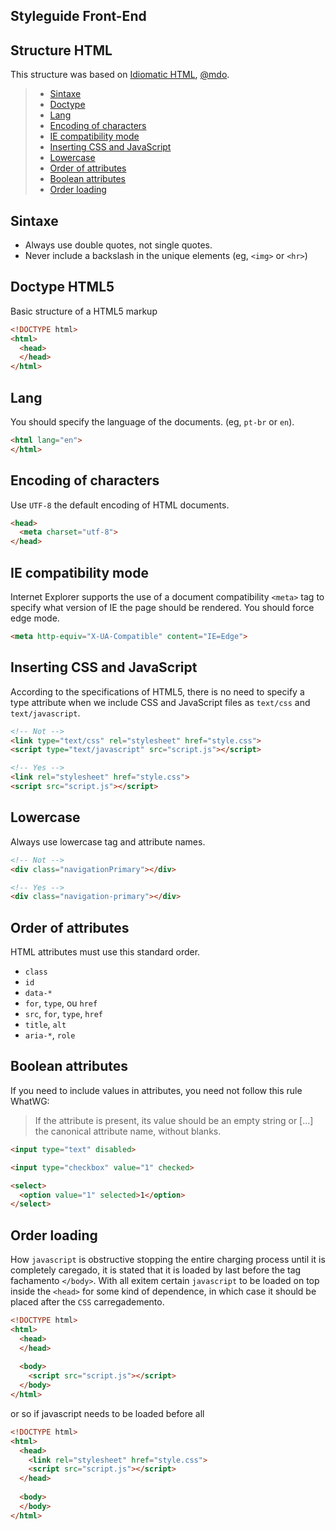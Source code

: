 ## Styleguide Front-End

## Structure HTML
This structure was based on [Idiomatic HTML](https://github.com/necolas/idiomatic-html), [@mdo](http://mdo.github.io/code-guide/).

> * [Sintaxe](#sintaxe)
> * [Doctype](#doctype)
> * [Lang](#lang)
> * [Encoding of characters](#encoding-of-characters)
> * [IE compatibility mode](#ie-compatibility-mode)
> * [Inserting CSS and JavaScript](#inserting-css-and-javaScript)
> * [Lowercase](#lowercase)
> * [Order of attributes](#order-of-attributes)
> * [Boolean attributes](#boolean-attributes)
> * [Order loading](#order-loading)


## Sintaxe

* Always use double quotes, not single quotes.
* Never include a backslash in the unique elements (eg, `<img>` or `<hr>`)

## Doctype HTML5
Basic structure of a HTML5 markup

``` html
<!DOCTYPE html>
<html>
  <head>
  </head>
</html>
```

## Lang
You should specify the language of the documents. (eg, `pt-br` or `en`).

```html
<html lang="en">
</html>
```

## Encoding of characters
Use `UTF-8` the default encoding of HTML documents.

```html
<head>
  <meta charset="utf-8">
</head>
```

## IE compatibility mode
Internet Explorer supports the use of a document compatibility `<meta>` tag to specify what version of IE the page should be rendered. You should force edge mode.

```html
<meta http-equiv="X-UA-Compatible" content="IE=Edge">
```

## Inserting CSS and JavaScript
According to the specifications of HTML5, there is no need to specify a type attribute when we include CSS and JavaScript files as `text/css` and `text/javascript`.

```html
<!-- Not -->
<link type="text/css" rel="stylesheet" href="style.css">
<script type="text/javascript" src="script.js"></script>

<!-- Yes -->
<link rel="stylesheet" href="style.css">
<script src="script.js"></script>
```

## Lowercase
Always use lowercase tag and attribute names.

```html
<!-- Not -->
<div class="navigationPrimary"></div>

<!-- Yes -->
<div class="navigation-primary"></div>
```

## Order of attributes
HTML attributes must use this standard order.

* `class`
* `id`
* `data-*`
* `for`, `type`, ou `href`
* `src`, `for`, `type`, `href`
* `title`, `alt`
* `aria-*`, `role`

## Boolean attributes
If you need to include values in attributes, you need not follow this rule WhatWG:

> If the attribute is present, its value should be an empty string or [...] the canonical attribute name, without blanks.

```html
<input type="text" disabled>

<input type="checkbox" value="1" checked>

<select>
  <option value="1" selected>1</option>
</select>
````

## Order loading
How `javascript` is obstructive stopping the entire charging process until it is completely caregado, it is stated that it is loaded by last before the tag fachamento `</body>`.
With all exitem certain `javascript` to be loaded on top inside the `<head>` for some kind of dependence, in which case it should be placed after the `CSS` carregademento.


```html
<!DOCTYPE html>
<html>
  <head>
  </head>
  
  <body>
    <script src="script.js"></script>  
  </body>
</html>
```
or so if javascript needs to be loaded before all
```html
<!DOCTYPE html>
<html>
  <head>
    <link rel="stylesheet" href="style.css">
    <script src="script.js"></script>
  </head>
  
  <body>  
  </body>
</html>
```
